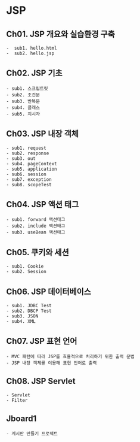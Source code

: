 # JSP

## Ch01. JSP 개요와 실습환경 구축
 	-  sub1. hello.html 
	-  sub2. hello.jsp 

## Ch02. JSP 기초
	- sub1. 스크립트릿 
	- sub2. 조건문 
	- sub3. 반복문 
	- sub4. 클래스 
	- sub5. 지시자 

## Ch03. JSP 내장 객체
	- sub1. request 
	- sub2. response 
	- sub3. out 
	- sub4. pageContext 
	- sub5. application 
	- sub6. session 
	- sub7. exception 
	- sub8. scopeTest 

## Ch04. JSP 액션 태그
	- sub1. forward 액션태그 
	- sub2. include 액션태그
	- sub3. useBean 액션태그

## Ch05. 쿠키와 세션
	- sub1. Cookie
	- sub2. Session

## Ch06. JSP 데이터베이스
	- sub1. JDBC Test
	- sub2. DBCP Test
	- sub3. JSON
	- sub4. XML
	
## Ch07. JSP 표현 언어
	- MVC 패턴에 따라 JSP를 효율적으로 처리하기 위한 출력 문법 
	- JSP 내장 객체를 이용해 표현 언어로 출력 
	
## Ch08. JSP Servlet
	- Servlet
	- Filter

## Jboard1 
	- 게시판 만들기 프로젝트 
	
